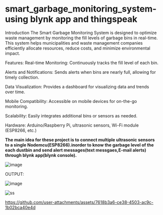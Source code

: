 # smart_garbage_monitoring_system-using blynk app and thingspeak
Introduction
The Smart Garbage Monitoring System is designed to optimize waste management by monitoring the fill levels of garbage bins in real-time. This system helps municipalities and waste management companies efficiently allocate resources, reduce costs, and minimize environmental impact.

Features:
Real-time Monitoring: Continuously tracks the fill level of each bin.

Alerts and Notifications: Sends alerts when bins are nearly full, allowing for timely collection.

Data Visualization: Provides a dashboard for visualizing data and trends over time.

Mobile Compatibility: Accessible on mobile devices for on-the-go monitoring.

Scalability: Easily integrates additional bins or sensors as needed.

Hardware: Arduino/Raspberry Pi, ultrasonic sensors, Wi-Fi module (ESP8266, etc.)

**The main idea for these project is to connect multiple ultrasonic sensors to a single Nodemcu(ESP8266).inorder to know the garbage level of the each dustbin and send alert messages(text messgaes,E-mail alerts) through blynk app(blynk console).**

![image](https://github.com/user-attachments/assets/ea190667-f21e-45ab-bd03-d5a88a6c0985)

OUTPUT:

![image](https://github.com/user-attachments/assets/2a39d7ad-8349-437e-9046-dfc7c0d0dbeb)

![ss](https://github.com/user-attachments/assets/c3bbcc8d-dc45-436a-b6e4-28489d6532d0)


https://github.com/user-attachments/assets/7618b3a6-ce38-4503-ac9c-1b02bca40e4d


